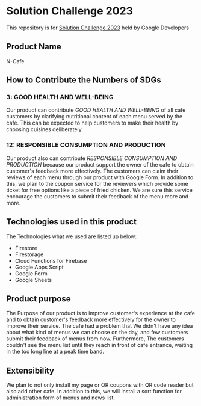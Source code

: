 

# Solution Challenge 2023
This repository is for [Solution Challenge 2023](https://developers.google.com/community/gdsc-solution-challenge?hl=ja) held by Google Developers

## Product Name
N-Cafe

## How to Contribute the Numbers of SDGs
### 3: GOOD HEALTH AND WELL-BEING
Our product can contribute *GOOD HEALTH AND WELL-BEING* of all cafe customers by clarifying nutritional content of each menu served by the cafe. This can be expected to help customers to make their health by choosing cuisines deliberately.

### 12: RESPONSIBLE CONSUMPTION AND PRODUCTION
Our product also can contribute *RESPONSIBLE CONSUMPTION AND PRODUCTION* because our product support the owner of the cafe to obtain customer's feedback more effectively.
The customers can claim their reviews of each menu through our product with Google Form. In addition to this, we plan to the coupon service for the reviewers which provide some ticket for free options like a piece of fried chicken. We are sure this service encourage the customers to submit their feedback of the menu more and more.
## Technologies used in this product
The Technologies what we used are listed up below:
* Firestore
* Firestorage
* Cloud Functions for Firebase
* Google Apps Script
* Google Form
* Google Sheets

## Product purpose
The Purpose of our product is to improve customer's experience at the cafe and to obtain customer's feedback more effectively for the owner to improve their service.
The cafe had a problem that We didn't have any idea about what kind of menus we can choose on the day, and few customers submit their feedback of menus from now. Furthermore, The customers couldn't see the menu list until they reach in front of cafe entrance, waiting in the too long line at a peak time band.

## Extensibility
We plan to not only install my page or QR coupons with QR code reader but also add other cafe. In addition to this, we will install a sort function for administration form of menus and news list.
